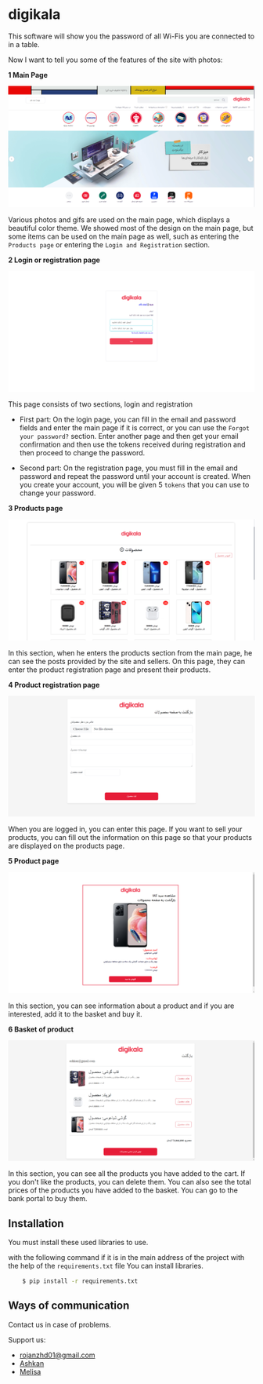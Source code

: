 
# digikala

This software will show you the password of all Wi-Fis you are connected to in a table.

Now I want to tell you some of the features of the site with photos:

**1 Main Page**

![Logo](https://github.com/ashkan0201/digikala/blob/main/img/home.png?raw=true)

Various photos and gifs are used on the main page, which displays a beautiful color theme.
We showed most of the design on the main page, but some items can be used on the main page as well, such as entering the `Products page` or entering the `Login and Registration` section.

**2 Login or registration page**

![Logo](https://github.com/ashkan0201/digikala/blob/main/img/login.png?raw=true)

This page consists of two sections, login and registration

- First part: On the login page, you can fill in the email and password fields and enter the main page if it is correct, or you can use the `Forgot your password?` section. Enter another page and then get your email confirmation and then use the tokens received during registration and then proceed to change the password.

- Second part: On the registration page, you must fill in the email and password and repeat the password until your account is created.
When you create your account, you will be given 5 `tokens` that you can use to change your password.

**3 Products page**

![Logo](https://github.com/ashkan0201/digikala/blob/main/img/product.png?raw=true)

In this section, when he enters the products section from the main page, he can see the posts provided by the site and sellers.
On this page, they can enter the product registration page and present their products.

**4 Product registration page**

![Logo](https://github.com/ashkan0201/digikala/blob/main/img/mkae_post.png?raw=true)

When you are logged in, you can enter this page. If you want to sell your products, you can fill out the information on this page so that your products are displayed on the products page.

**5 Product page**

![Logo](https://github.com/ashkan0201/digikala/blob/main/img/post.png?raw=true)

In this section, you can see information about a product and if you are interested, add it to the basket and buy it.

**6 Basket of product**

![Logo](https://github.com/ashkan0201/digikala/blob/main/img/basket.png?raw=true)

In this section, you can see all the products you have added to the cart.
If you don't like the products, you can delete them.
You can also see the total prices of the products you have added to the basket.
You can go to the bank portal to buy them.

## Installation

You must install these used libraries to use.

with the following command if it is in the main address of the project with the help of the `requirements.txt` file
You can install libraries.

```bash
    $ pip install -r requirements.txt
```


## Ways of communication


Contact us in case of problems.

Support us:
- rojanzhd01@gmail.com
- [Ashkan](https://github.com/ashkan0201)
- [Melisa](https://github.com/Melissacs50x)

